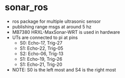 # sonar_ros
- ros package for multiple ultrasonic sensor
- publishing range msgs at around 5 hz
- MB7380 HRXL-MaxSonar-WRT is used in hardware
- UTs are connected to pi at pins
  - S0: Echo-17, Trig-27
  - S1: Echo-22, Trig-05
  - S2: Echo-06, Trig-13
  - S1: Echo-19, Trig-26
  - S1: Echo-21, Trig-20
- NOTE: S0 is the left most and S4 is the right most
